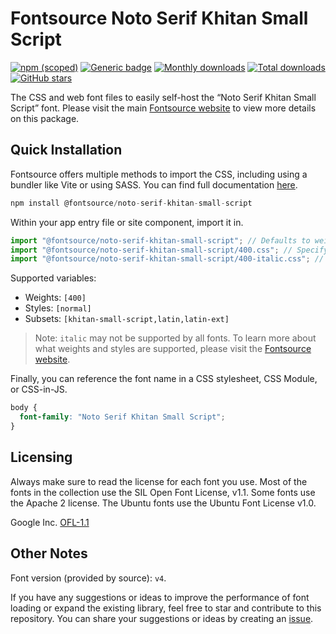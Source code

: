 # Fontsource Noto Serif Khitan Small Script

[![npm (scoped)](https://img.shields.io/npm/v/@fontsource/noto-serif-khitan-small-script?color=brightgreen)](https://www.npmjs.com/package/@fontsource/noto-serif-khitan-small-script) [![Generic badge](https://img.shields.io/badge/fontsource-passing-brightgreen)](https://github.com/fontsource/fontsource) [![Monthly downloads](https://badgen.net/npm/dm/@fontsource/noto-serif-khitan-small-script)](https://github.com/fontsource/fontsource) [![Total downloads](https://badgen.net/npm/dt/@fontsource/noto-serif-khitan-small-script)](https://github.com/fontsource/fontsource) [![GitHub stars](https://img.shields.io/github/stars/fontsource/fontsource.svg?style=social&label=Star)](https://github.com/fontsource/fontsource/stargazers)

The CSS and web font files to easily self-host the “Noto Serif Khitan Small Script” font. Please visit the main [Fontsource website](https://fontsource.org/fonts/noto-serif-khitan-small-script) to view more details on this package.

## Quick Installation

Fontsource offers multiple methods to import the CSS, including using a bundler like Vite or using SASS. You can find full documentation [here](https://fontsource.org/docs/getting-started/introduction).

```javascript
npm install @fontsource/noto-serif-khitan-small-script
```

Within your app entry file or site component, import it in.

```javascript
import "@fontsource/noto-serif-khitan-small-script"; // Defaults to weight 400
import "@fontsource/noto-serif-khitan-small-script/400.css"; // Specify weight
import "@fontsource/noto-serif-khitan-small-script/400-italic.css"; // Specify weight and style
```

Supported variables:
- Weights: `[400]`
- Styles: `[normal]`
- Subsets: `[khitan-small-script,latin,latin-ext]`

> Note: `italic` may not be supported by all fonts. To learn more about what weights and styles are supported, please visit the [Fontsource website](https://fontsource.org/fonts/noto-serif-khitan-small-script).

Finally, you can reference the font name in a CSS stylesheet, CSS Module, or CSS-in-JS.

```css
body {
  font-family: "Noto Serif Khitan Small Script";
}
```

## Licensing
Always make sure to read the license for each font you use. Most of the fonts in the collection use the SIL Open Font License, v1.1. Some fonts use the Apache 2 license. The Ubuntu fonts use the Ubuntu Font License v1.0.

Google Inc.
[OFL-1.1](http://scripts.sil.org/OFL)

## Other Notes
Font version (provided by source): `v4`.

If you have any suggestions or ideas to improve the performance of font loading or expand the existing library, feel free to star and contribute to this repository. You can share your suggestions or ideas by creating an [issue](https://github.com/fontsource/fontsource/issues).